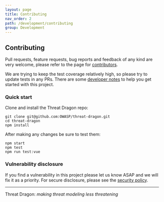 ```yaml
---
layout: page
title: Contributing
nav_order: 2
path: /development/contributing
group: Development
---
```


## Contributing

Pull requests, feature requests, bug reports and feedback of any kind are very welcome, please refer to the page for
[contributors](https://github.com/OWASP/threat-dragon/blob/main/contributing.md).

We are trying to keep the test coverage relatively high, so please try to update tests in any PRs.
There are some [developer notes](/local-development/)
to help you get started with this project.

### Quick start

Clone and install the Threat Dragon repo:

```text
git clone git@github.com:OWASP/threat-dragon.git
cd threat-dragon
npm install
```

After making any changes be sure to test them:

```text
npm start
npm test
npm run test:vue
```

### Vulnerability disclosure

If you find a vulnerability in this project please let us know ASAP and we will fix it as a priority.
For secure disclosure, please see the [security policy](https://github.com/OWASP/threat-dragon/blob/main/security.md).

----

Threat Dragon: _making threat modeling less threatening_
